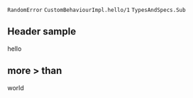 `RandomError`
`CustomBehaviourImpl.hello/1`
`TypesAndSpecs.Sub`

## Header sample

hello

## more > than

world